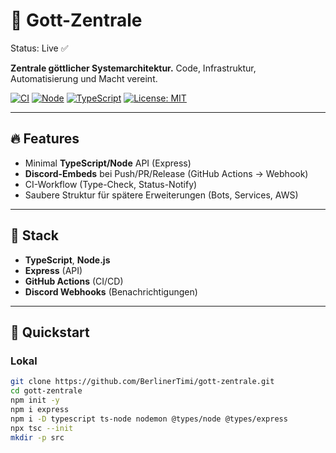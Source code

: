 # 🪽 Gott-Zentrale

Status: Live ✅

**Zentrale göttlicher Systemarchitektur.** Code, Infrastruktur, Automatisierung und Macht vereint.

[![CI](https://img.shields.io/badge/CI-GitHub%20Actions-informational)](#)
[![Node](https://img.shields.io/badge/Node-18%2B-blue)](#)
[![TypeScript](https://img.shields.io/badge/TypeScript-yes-blue)](#)
[![License: MIT](https://img.shields.io/badge/License-MIT-green.svg)](LICENSE)

---

## 🔥 Features
- Minimal **TypeScript/Node** API (Express)
- **Discord-Embeds** bei Push/PR/Release (GitHub Actions → Webhook)
- CI-Workflow (Type-Check, Status-Notify)
- Saubere Struktur für spätere Erweiterungen (Bots, Services, AWS)

---

## 🧱 Stack
- **TypeScript**, **Node.js**
- **Express** (API)
- **GitHub Actions** (CI/CD)
- **Discord Webhooks** (Benachrichtigungen)

---

## 🚀 Quickstart

### Lokal
```bash
git clone https://github.com/BerlinerTimi/gott-zentrale.git
cd gott-zentrale
npm init -y
npm i express
npm i -D typescript ts-node nodemon @types/node @types/express
npx tsc --init
mkdir -p src
